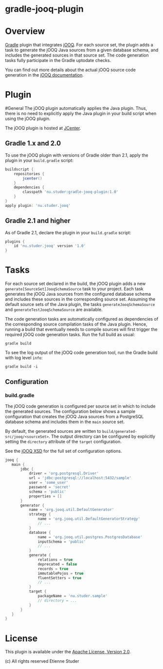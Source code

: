 gradle-jooq-plugin
==================

# Overview
[Gradle](http://www.gradle.org) plugin that integrates [jOOQ](http://www.jooq.org). For each source set,
the plugin adds a task to generate the jOOQ Java sources from a given database schema, and includes the
generated sources in that source set. The code generation tasks fully participate in the Gradle
uptodate checks.

You can find out more details about the actual jOOQ source code generation in the
[jOOQ documentation](http://www.jooq.org/doc/3.3/manual/code-generation).

# Plugin

#General
The jOOQ plugin automatically applies the Java plugin. Thus, there is no need to explicitly apply the Java plugin in
your build script when using the jOOQ plugin.

The jOOQ plugin is hosted at [JCenter](https://bintray.com/bintray/jcenter).

## Gradle 1.x and 2.0
To use the jOOQ plugin with versions of Gradle older than 2.1, apply the plugin in your `build.gradle` script:

```groovy
buildscript {
    repositories {
        jcenter()
    }
    dependencies {
        classpath 'nu.studer:gradle-jooq-plugin:1.0'
    }
}
apply plugin: 'nu.studer.jooq'
```

## Gradle 2.1 and higher
As of Gradle 2.1, declare the plugin in your `build.gradle` script:

```groovy
plugins {
    id 'nu.studer.jooq' version '1.0'
}
```

# Tasks
For each source set declared in the build, the jOOQ plugin adds a new `generate[SourceSet]JooqSchemaSource` task
to your project. Each task generates the jOOQ Java sources from the configured database schema and includes these
sources in the corresponding source set. Assuming the default source sets of the Java plugin, the tasks
`generateJooqSchemaSource` and `generateTestJooqSchemaSource` are available.

The code generation tasks are automatically configured as dependencies of the corresponding source compilation tasks
of the Java plugin. Hence, running a build that eventually needs to compile sources will first trigger the required
jOOQ code generation tasks. Run the full build as usual:

```console
gradle build
```

To see the log output of the jOOQ code generation tool, run the Gradle build with log level `info`:

```console
gradle build -i
```

## Configuration

### build.gradle
The jOOQ code generation is configured per source set in which to include the generated sources. The configuration
below shows a sample configuration that creates the jOOQ Java sources from a PostgreSQL database schema and includes
them in the `main` source set.

By default, the generated sources are written to `build/generated-src/jooq/<sourceSet>`. The output directory can
be configured by explicitly setting the `directory` attribute of the `target` configuration.

See the [jOOQ XSD](http://www.jooq.org/xsd/jooq-codegen-3.3.0.xsd) for the full set of configuration options.

```groovy
jooq {
   main {
       jdbc {
           driver = 'org.postgresql.Driver'
           url = 'jdbc:postgresql://localhost:5432/sample'
           user = 'some_user'
           password = 'secret'
           schema = 'public'
           properties = []
       }
       generator {
           name = 'org.jooq.util.DefaultGenerator'
           strategy {
               name = 'org.jooq.util.DefaultGeneratorStrategy'
               // ...
           }
           database {
               name = 'org.jooq.util.postgres.PostgresDatabase'
               inputSchema = 'public'
               // ...
           }
           generate {
               relations = true
               deprecated = false
               records = true
               immutablePojos = true
               fluentSetters = true
               // ...
           }
           target {
               packageName = 'nu.studer.sample'
               // directory = ...
           }
       }
   }
}
```

# License
This plugin is available under the [Apache License, Version 2.0](http://www.apache.org/licenses/LICENSE-2.0.html).

(c) All rights reserved Etienne Studer
